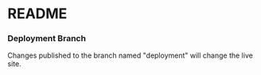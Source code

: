 # README

### Deployment Branch

Changes published to the branch named "deployment" will change the live site.

